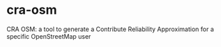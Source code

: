 # cra-osm
CRA OSM: a tool to generate a Contribute Reliability Approximation for a specific OpenStreetMap user
